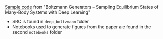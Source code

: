 [Sample code](https://zenodo.org/record/3242635) from "Boltzmann Generators – Sampling Equilibrium States of Many-Body Systems with Deep Learning"
* SRC is found in `deep_boltzmann` folder
* Notebooks used to generate figures from the paper are found in the second `notebooks` folder
